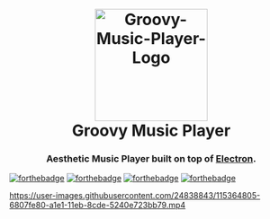 <h1 align="center">
  <br>
  <img src="https://user-images.githubusercontent.com/24838843/115367701-10b75d80-a1e4-11eb-82fa-4cde2f0060bc.png" alt="Groovy-Music-Player-Logo" width="200px"/>
  <br>
  Groovy Music Player
  <br>
</h1>

<h3 align="center">Aesthetic Music Player built on top of <a href="https://www.electronjs.org/" target="_blank">Electron</a>.</h3>


[![forthebadge](https://forthebadge.com/images/badges/check-it-out.svg)](https://forthebadge.com)
[![forthebadge](https://forthebadge.com/images/badges/open-source.svg)](https://forthebadge.com)
[![forthebadge](https://forthebadge.com/images/badges/built-with-love.svg)](https://forthebadge.com)
[![forthebadge](https://forthebadge.com/images/badges/made-with-javascript.svg)](https://forthebadge.com)



https://user-images.githubusercontent.com/24838843/115364805-6807fe80-a1e1-11eb-8cde-5240e723bb79.mp4

